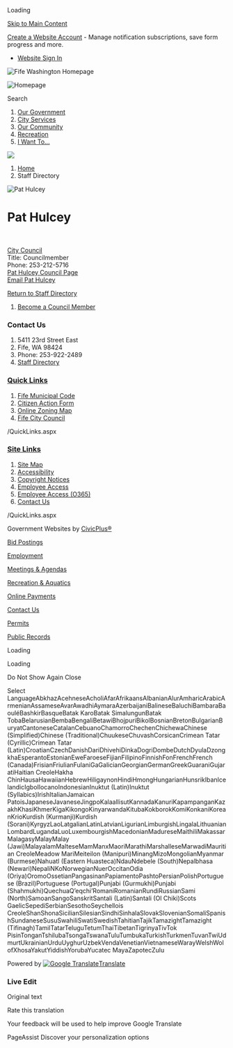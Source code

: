 Loading

[Skip to Main Content](https://www.fifewa.gov/directory.aspx?EID=13%2F)

[Create a Website Account](https://www.fifewa.gov/MyAccount/ProfileCreate) - Manage notification subscriptions, save form progress and more.   

- [Website Sign In](https://www.fifewa.gov/MyAccount)

![Fife Washington Homepage](https://www.fifewa.gov/ImageRepository/Document?documentID=5881)

![Homepage](https://www.fifewa.gov/ImageRepository/Document?documentID=1643)

Search

1. [Our Government](https://www.fifewa.gov/27/Our-Government)
2. [City Services](https://www.fifewa.gov/101/City-Services)
3. [Our Community](https://www.fifewa.gov/31/Our-Community)
4. [Recreation](https://www.fifewa.gov/35/Recreation)
5. [I Want To...](https://www.fifewa.gov/9/I-Want-To)

<!--THE END-->

![](https://www.fifewa.gov/ImageRepository/Document?documentID=6118)

1. [Home](https://www.fifewa.gov)
2. Staff Directory

![Pat Hulcey](https://www.fifewa.gov/ImageRepository/Document?documentID=77 "Pat Hulcey")

# Pat Hulcey

 

[City Council](https://www.fifewa.gov/Directory.aspx?DID=9)  
Title: Councilmember  
Phone: 253-212-5716  
[Pat Hulcey Council Page](https://www.fifewa.gov/188/Pat-Hulcey)  
[Email Pat Hulcey](https://www.fifewa.gov/formcenter/Staff-Directory-22/Staff-Directory-Contact-Form-Hulcey-P-136)

[Return to Staff Directory](https://www.fifewa.gov/Directory.aspx)

1. [Become a Council Member](https://www.fifewa.gov/595/Become-a-Council-Member)

<!--THE END-->

### Contact Us

1. 5411 23rd Street East
2. Fife, WA 98424
3. Phone: 253-922-2489
4. [Staff Directory](https://www.fifewa.gov/directory.aspx)

### [Quick Links](https://www.fifewa.gov/QuickLinks.aspx?CID=47)

1. [Fife Municipal Code](https://www.codepublishing.com/WA/Fife)
2. [Citizen Action Form](https://www.cityoffife.org/592/Complete-a-Citizen-Action-Form)
3. [Online Zoning Map](https://cityoffife.maps.arcgis.com/apps/webappviewer/index.html?id=cb861816549849298661a937bb6b3e0a)
4. [Fife City Council](https://www.cityoffife.org/170/City-Council)

/QuickLinks.aspx

### [Site Links](https://www.fifewa.gov/QuickLinks.aspx?CID=11)

1. [Site Map](https://www.fifewa.gov/sitemap)
2. [Accessibility](https://www.fifewa.gov/Accessibility)
3. [Copyright Notices](https://www.fifewa.gov/site/copyright)
4. [Employee Access](https://mail.cityoffife.org/owa)
5. [Employee Access (O365)](https://outlook.office365.com/owa/fifewa.gov)
6. [Contact Us](https://www.fifewa.gov/directory.aspx)

/QuickLinks.aspx

Government Websites by [CivicPlus®](https://connect.civicplus.com/referral)

[Bid Postings](https://www.fifewa.gov/bids.aspx)

[Employment](https://www.fifewa.gov/326/Apply-for-a-Job)

[Meetings &amp; Agendas](https://www.fifewa.gov/448/Meetings-and-Agendas)

[Recreation &amp; Aquatics](https://www.fifewa.gov/35/Recreation)

[Online Payments](https://www.fifewa.gov/334/Online-Services)

[Contact Us](https://www.fifewa.gov/directory.aspx)

[Permits](https://ci-fife-wa.smartgovcommunity.com/Public/Home)

[Public Records](https://www.fifewa.gov/223/Public-Records-Request)

Loading

Loading

Do Not Show Again Close

Select LanguageAbkhazAcehneseAcholiAfarAfrikaansAlbanianAlurAmharicArabicArmenianAssameseAvarAwadhiAymaraAzerbaijaniBalineseBaluchiBambaraBaouléBashkirBasqueBatak KaroBatak SimalungunBatak TobaBelarusianBembaBengaliBetawiBhojpuriBikolBosnianBretonBulgarianBuryatCantoneseCatalanCebuanoChamorroChechenChichewaChinese (Simplified)Chinese (Traditional)ChuukeseChuvashCorsicanCrimean Tatar (Cyrillic)Crimean Tatar (Latin)CroatianCzechDanishDariDhivehiDinkaDogriDombeDutchDyulaDzongkhaEsperantoEstonianEweFaroeseFijianFilipinoFinnishFonFrenchFrench (Canada)FrisianFriulianFulaniGaGalicianGeorgianGermanGreekGuaraniGujaratiHaitian CreoleHakha ChinHausaHawaiianHebrewHiligaynonHindiHmongHungarianHunsrikIbanIcelandicIgboIlocanoIndonesianInuktut (Latin)Inuktut (Syllabics)IrishItalianJamaican PatoisJapaneseJavaneseJingpoKalaallisutKannadaKanuriKapampanganKazakhKhasiKhmerKigaKikongoKinyarwandaKitubaKokborokKomiKonkaniKoreanKrioKurdish (Kurmanji)Kurdish (Sorani)KyrgyzLaoLatgalianLatinLatvianLigurianLimburgishLingalaLithuanianLombardLugandaLuoLuxembourgishMacedonianMadureseMaithiliMakassarMalagasyMalayMalay (Jawi)MalayalamMalteseMamManxMaoriMarathiMarshalleseMarwadiMauritian CreoleMeadow MariMeiteilon (Manipuri)MinangMizoMongolianMyanmar (Burmese)Nahuatl (Eastern Huasteca)NdauNdebele (South)Nepalbhasa (Newari)NepaliNKoNorwegianNuerOccitanOdia (Oriya)OromoOssetianPangasinanPapiamentoPashtoPersianPolishPortuguese (Brazil)Portuguese (Portugal)Punjabi (Gurmukhi)Punjabi (Shahmukhi)QuechuaQʼeqchiʼRomaniRomanianRundiRussianSami (North)SamoanSangoSanskritSantali (Latin)Santali (Ol Chiki)Scots GaelicSepediSerbianSesothoSeychellois CreoleShanShonaSicilianSilesianSindhiSinhalaSlovakSlovenianSomaliSpanishSundaneseSusuSwahiliSwatiSwedishTahitianTajikTamazightTamazight (Tifinagh)TamilTatarTeluguTetumThaiTibetanTigrinyaTivTok PisinTonganTshilubaTsongaTswanaTuluTumbukaTurkishTurkmenTuvanTwiUdmurtUkrainianUrduUyghurUzbekVendaVenetianVietnameseWarayWelshWolofXhosaYakutYiddishYorubaYucatec MayaZapotecZulu

Powered by [![Google Translate](https://www.gstatic.com/images/branding/googlelogo/1x/googlelogo_color_42x16dp.png)Translate](https://translate.google.com)

### Live Edit

Original text

Rate this translation

Your feedback will be used to help improve Google Translate

PageAssist Discover your personalization options